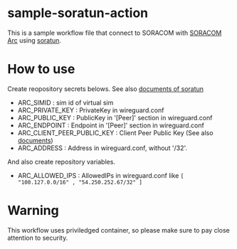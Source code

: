 # sample-soratun-action

This is a sample workflow file that connect to SORACOM with [SORACOM Arc](https://soracom.jp/services/arc/) using [soratun](https://github.com/soracom/soratun/).

# How to use

Create reopository secrets belows. See also [documents of soratun](https://users.soracom.io/ja-jp/docs/arc/create-soratun-settings-file/)

- ARC_SIMID : sim id of virtual sim
- ARC_PRIVATE_KEY : PrivateKey in wireguard.conf
- ARC_PUBLIC_KEY : PublicKey in '[Peer]' section in wireguard.conf
- ARC_ENDPOINT : Endpoint in '[Peer]' section in wireguard.conf
- ARC_CLIENT_PEER_PUBLIC_KEY : Client Peer Public Key (See also [documents](https://users.soracom.io/ja-jp/docs/arc/check-connection-settings/))
- ARC_ADDRESS : Address in wireguard.conf, without '/32'.

And also create repository variables.
  
- ARC_ALLOWED_IPS : AllowedIPs in wireguard.conf like `[ "100.127.0.0/16" , "54.250.252.67/32" ]`

# Warning

This workflow uses priviledged container, so please make sure to pay close attention to security.
